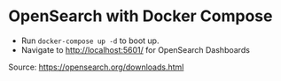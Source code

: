 # OpenSearch with Docker Compose

- Run `docker-compose up -d` to boot up.
- Navigate to <http://localhost:5601/> for OpenSearch Dashboards

Source: <https://opensearch.org/downloads.html>
